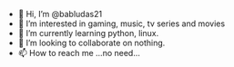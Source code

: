 - 👋 Hi, I’m @babludas21
- 👀 I’m interested in gaming, music, tv series and movies
- 🌱 I’m currently learning python, linux.
- 💞️ I’m looking to collaborate on nothing.
- 📫 How to reach me ...no need...

<!---
babludas21/babludas21 is a ✨ special ✨ repository because its `README.md` (this file) appears on your GitHub profile.
You can click the Preview link to take a look at your changes.
--->
